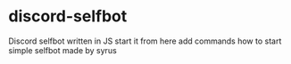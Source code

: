 # discord-selfbot
Discord selfbot written in JS
start it from here add commands how to start simple selfbot
made by syrus
